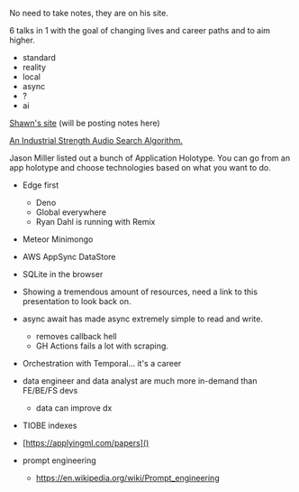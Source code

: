 
No need to take notes, they are on his site.

6 talks in 1 with the goal of changing lives and career paths and to aim higher.

- standard
- reality
- local
- async
- ?
- ai

[Shawn's site](https://dx.tips/)
(will be posting notes here)

[An Industrial Strength Audio Search Algorithm.](https://www.researchgate.net/publication/220723446_An_Industrial_Strength_Audio_Search_Algorithm)

Jason Miller listed out a bunch of Application Holotype.  You can go from an app holotype and choose technologies based on what you want to do.



- Edge first
    - Deno
    - Global everywhere
    - Ryan Dahl is running with Remix
- Meteor Minimongo
- AWS AppSync DataStore
- SQLite in the browser
- Showing a tremendous amount of resources, need a link to this presentation to look back on.
- async await has made async extremely simple to read and write.
    - removes callback hell
    - GH Actions fails a lot with scraping.
- Orchestration with Temporal... it's a career
- data engineer and data analyst are much more in-demand than FE/BE/FS devs
    - data can improve dx
- TIOBE indexes

- [https://applyingml.com/papers]()
- prompt engineering
    - https://en.wikipedia.org/wiki/Prompt_engineering








